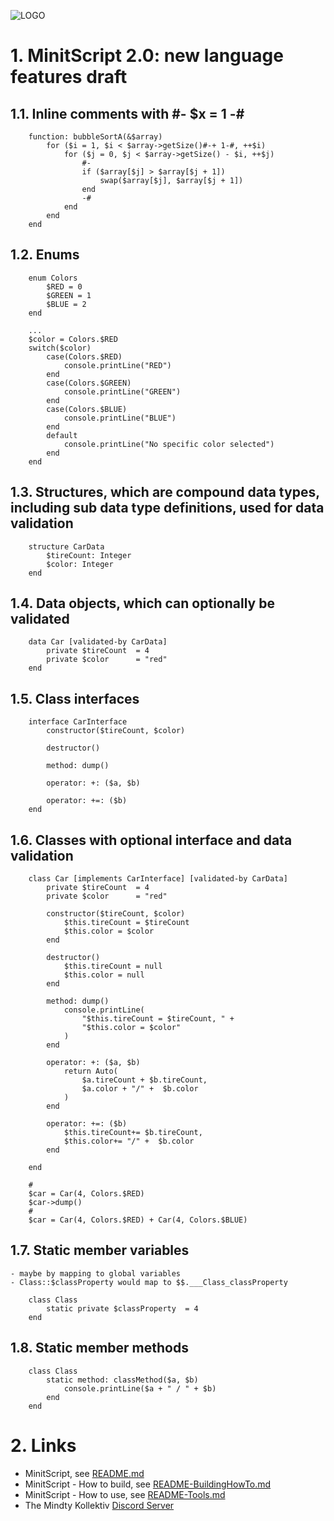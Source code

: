 ![LOGO](https://raw.githubusercontent.com/andreasdr/minitscript/master/resources/github/minitscript-logo.png)

# 1. MinitScript 2.0: new language features draft

## 1.1. Inline comments with #- $x = 1 -#

```
    function: bubbleSortA(&$array)
    	for ($i = 1, $i < $array->getSize()#-+ 1-#, ++$i)
    		for ($j = 0, $j < $array->getSize() - $i, ++$j)
                #-
    			if ($array[$j] > $array[$j + 1])
    				swap($array[$j], $array[$j + 1])
    			end
                -#
    		end
    	end
    end
```

## 1.2. Enums

```
    enum Colors
        $RED = 0
        $GREEN = 1
        $BLUE = 2
    end

    ...
    $color = Colors.$RED
    switch($color)
        case(Colors.$RED)
            console.printLine("RED")
        end        
        case(Colors.$GREEN)
            console.printLine("GREEN")
        end
        case(Colors.$BLUE)
            console.printLine("BLUE")
        end
        default
            console.printLine("No specific color selected")
        end
    end
```

## 1.3. Structures, which are compound data types, including sub data type definitions, used for data validation

```
    structure CarData
        $tireCount: Integer
        $color: Integer
    end
```

## 1.4. Data objects, which can optionally be validated

```
    data Car [validated-by CarData]
        private $tireCount  = 4
        private $color      = "red"
    end
```

## 1.5. Class interfaces

```
    interface CarInterface
        constructor($tireCount, $color)

        destructor()

        method: dump()

        operator: +: ($a, $b)

        operator: +=: ($b)
    end
```

## 1.6. Classes with optional interface and data validation

```
    class Car [implements CarInterface] [validated-by CarData]
        private $tireCount  = 4
        private $color      = "red"

        constructor($tireCount, $color)
            $this.tireCount = $tireCount
            $this.color = $color
        end

        destructor()
            $this.tireCount = null
            $this.color = null      
        end

        method: dump()
            console.printLine(
                "$this.tireCount = $tireCount, " +
                "$this.color = $color"
            )
        end

        operator: +: ($a, $b)
            return Auto(
                $a.tireCount + $b.tireCount,
                $a.color + "/" +  $b.color
            )
        end  

        operator: +=: ($b)
            $this.tireCount+= $b.tireCount,
            $this.color+= "/" +  $b.color
        end  
    
    end

    #
    $car = Car(4, Colors.$RED)
    $car->dump()
    #
    $car = Car(4, Colors.$RED) + Car(4, Colors.$BLUE)
```

## 1.7. Static member variables
    - maybe by mapping to global variables
    - Class::$classProperty would map to $$.___Class_classProperty

```
    class Class
        static private $classProperty  = 4
    end
```

## 1.8. Static member methods

```
    class Class
        static method: classMethod($a, $b)
            console.printLine($a + " / " + $b)
        end
    end
```

# 2. Links

- MinitScript, see [README.md](./README.md)
- MinitScript - How to build, see [README-BuildingHowTo.md](./README-BuildingHowTo.md)
- MinitScript - How to use, see [README-Tools.md](./README-Tools.md)
- The Mindty Kollektiv [Discord Server](https://discord.gg/Na4ACaFD)
